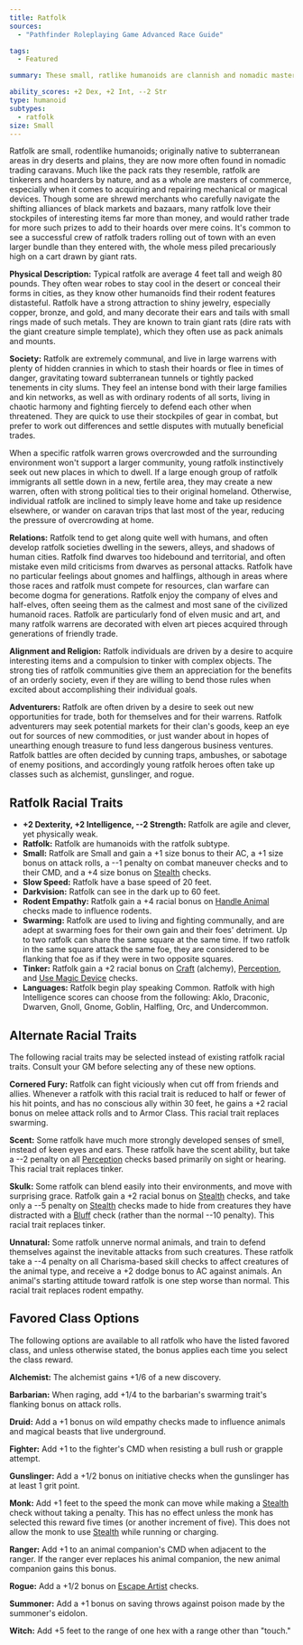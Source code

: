 ```yaml
---
title: Ratfolk
sources:
  - "Pathfinder Roleplaying Game Advanced Race Guide"

tags:
  - Featured

summary: These small, ratlike humanoids are clannish and nomadic masters of trade. Often tinkers and traders, they are more concerned with accumulating interesting trinkets than amassing wealth. Ratfolk often adventure to find new and interesting curiosities rather than coin.

ability_scores: +2 Dex, +2 Int, --2 Str
type: humanoid
subtypes:
  - ratfolk
size: Small
---
```


Ratfolk are small, rodentlike humanoids; originally native to subterranean areas in dry deserts and plains, they are now more often found in nomadic trading caravans. Much like the pack rats they resemble, ratfolk are tinkerers and hoarders by nature, and as a whole are masters of commerce, especially when it comes to acquiring and repairing mechanical or magical devices. Though some are shrewd merchants who carefully navigate the shifting alliances of black markets and bazaars, many ratfolk love their stockpiles of interesting items far more than money, and would rather trade for more such prizes to add to their hoards over mere coins. It's common to see a successful crew of ratfolk traders rolling out of town with an even larger bundle than they entered with, the whole mess piled precariously high on a cart drawn by giant rats.

**Physical Description:** Typical ratfolk are average 4 feet tall and weigh 80 pounds. They often wear robes to stay cool in the desert or conceal their forms in cities, as they know other humanoids find their rodent features distasteful. Ratfolk have a strong attraction to shiny jewelry, especially copper, bronze, and gold, and many decorate their ears and tails with small rings made of such metals. They are known to train giant rats (dire rats with the giant creature simple template), which they often use as pack animals and mounts.

**Society:** Ratfolk are extremely communal, and live in large warrens with plenty of hidden crannies in which to stash their hoards or flee in times of danger, gravitating toward subterranean tunnels or tightly packed tenements in city slums. They feel an intense bond with their large families and kin networks, as well as with ordinary rodents of all sorts, living in chaotic harmony and fighting fiercely to defend each other when threatened. They are quick to use their stockpiles of gear in combat, but prefer to work out differences and settle disputes with mutually beneficial trades.

When a specific ratfolk warren grows overcrowded and the surrounding environment won't support a larger community, young ratfolk instinctively seek out new places in which to dwell. If a large enough group of ratfolk immigrants all settle down in a new, fertile area, they may create a new warren, often with strong political ties to their original homeland. Otherwise, individual ratfolk are inclined to simply leave home and take up residence elsewhere, or wander on caravan trips that last most of the year, reducing the pressure of overcrowding at home.

**Relations:** Ratfolk tend to get along quite well with humans, and often develop ratfolk societies dwelling in the sewers, alleys, and shadows of human cities. Ratfolk find dwarves too hidebound and territorial, and often mistake even mild criticisms from dwarves as personal attacks. Ratfolk have no particular feelings about gnomes and halflings, although in areas where those races and ratfolk must compete for resources, clan warfare can become dogma for generations. Ratfolk enjoy the company of elves and half-elves, often seeing them as the calmest and most sane of the civilized humanoid races. Ratfolk are particularly fond of elven music and art, and many ratfolk warrens are decorated with elven art pieces acquired through generations of friendly trade.

**Alignment and Religion:** Ratfolk individuals are driven by a desire to acquire interesting items and a compulsion to tinker with complex objects. The strong ties of ratfolk communities give them an appreciation for the benefits of an orderly society, even if they are willing to bend those rules when excited about accomplishing their individual goals.

**Adventurers:** Ratfolk are often driven by a desire to seek out new opportunities for trade, both for themselves and for their warrens. Ratfolk adventurers may seek potential markets for their clan's goods, keep an eye out for sources of new commodities, or just wander about in hopes of unearthing enough treasure to fund less dangerous business ventures. Ratfolk battles are often decided by cunning traps, ambushes, or sabotage of enemy positions, and accordingly young ratfolk heroes often take up classes such as alchemist, gunslinger, and rogue.

## Ratfolk Racial Traits

- **+2 Dexterity, +2 Intelligence, --2 Strength:** Ratfolk are agile and clever, yet physically weak.
- **Ratfolk:** Ratfolk are humanoids with the ratfolk subtype.
- **Small:** Ratfolk are Small and gain a +1 size bonus to their AC, a +1 size bonus on attack rolls, a --1 penalty on combat maneuver checks and to their CMD, and a +4 size bonus on [Stealth](/skills/stealth/) checks.
- **Slow Speed:** Ratfolk have a base speed of 20 feet.
- **Darkvision:** Ratfolk can see in the dark up to 60 feet.
- **Rodent Empathy:** Ratfolk gain a +4 racial bonus on [Handle Animal](/skills/handle-animal/) checks made to influence rodents.
- **Swarming:** Ratfolk are used to living and fighting communally, and are adept at swarming foes for their own gain and their foes' detriment. Up to two ratfolk can share the same square at the same time. If two ratfolk in the same square attack the same foe, they are considered to be flanking that foe as if they were in two opposite squares.
- **Tinker:** Ratfolk gain a +2 racial bonus on [Craft](/skills/craft/) (alchemy), [Perception](/skills/perception/), and [Use Magic Device](/skills/use-magic-device/) checks.
- **Languages:** Ratfolk begin play speaking Common. Ratfolk with high Intelligence scores can choose from the following: Aklo, Draconic, Dwarven, Gnoll, Gnome, Goblin, Halfling, Orc, and Undercommon.

## Alternate Racial Traits

The following racial traits may be selected instead of existing ratfolk racial traits. Consult your GM before selecting any of these new options.

**Cornered Fury:** Ratfolk can fight viciously when cut off from friends and allies. Whenever a ratfolk with this racial trait is reduced to half or fewer of his hit points, and has no conscious ally within 30 feet, he gains a +2 racial bonus on melee attack rolls and to Armor Class. This racial trait replaces swarming.

**Scent:** Some ratfolk have much more strongly developed senses of smell, instead of keen eyes and ears. These ratfolk have the scent ability, but take a --2 penalty on all [Perception](/skills/perception/) checks based primarily on sight or hearing. This racial trait replaces tinker.

**Skulk:** Some ratfolk can blend easily into their environments, and move with surprising grace. Ratfolk gain a +2 racial bonus on [Stealth](/skills/stealth/) checks, and take only a --5 penalty on [Stealth](/skills/stealth/) checks made to hide from creatures they have distracted with a [Bluff](/skills/bluff/) check (rather than the normal --10 penalty). This racial trait replaces tinker.

**Unnatural:** Some ratfolk unnerve normal animals, and train to defend themselves against the inevitable attacks from such creatures. These ratfolk take a --4 penalty on all Charisma-based skill checks to affect creatures of the animal type, and receive a +2 dodge bonus to AC against animals. An animal's starting attitude toward ratfolk is one step worse than normal. This racial trait replaces rodent empathy.

## Favored Class Options

The following options are available to all ratfolk who have the listed favored class, and unless otherwise stated, the bonus applies each time you select the class reward.

**Alchemist:** The alchemist gains +1/6 of a new discovery.

**Barbarian:** When raging, add +1/4 to the barbarian's swarming trait's flanking bonus on attack rolls.

**Druid:** Add a +1 bonus on wild empathy checks made to influence animals and magical beasts that live underground.

**Fighter:** Add +1 to the fighter's CMD when resisting a bull rush or grapple attempt.

**Gunslinger:** Add a +1/2 bonus on initiative checks when the gunslinger has at least 1 grit point.

**Monk:** Add +1 feet to the speed the monk can move while making a [Stealth](/skills/stealth/) check without taking a penalty. This has no effect unless the monk has selected this reward five times (or another increment of five). This does not allow the monk to use [Stealth](/skills/stealth/) while running or charging.

**Ranger:** Add +1 to an animal companion's CMD when adjacent to the ranger. If the ranger ever replaces his animal companion, the new animal companion gains this bonus.

**Rogue:** Add a +1/2 bonus on [Escape Artist](/skills/escape-artist/) checks.

**Summoner:** Add a +1 bonus on saving throws against poison made by the summoner's eidolon.

**Witch:** Add +5 feet to the range of one hex with a range other than "touch."
